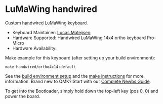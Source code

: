 # LuMaWing handwired

Custom handwired LuMaWing keyboard.

* Keyboard Maintainer: [Lucas Mateijsen](https://github.com/LucasMateijsen/)
* Hardware Supported: Handwired LuMaWing 14x4 ortho keyboard Pro-Micro
* Hardware Availability: 

Make example for this keyboard (after setting up your build environment):

    make handwired/ortho4x14:default

See the [build environment setup](https://docs.qmk.fm/#/getting_started_build_tools) and the [make instructions](https://docs.qmk.fm/#/getting_started_make_guide) for more information. Brand new to QMK? Start with our [Complete Newbs Guide](https://docs.qmk.fm/#/newbs).

To get into the Bootloader, simply hold down the top-left key (pos 0, 0) and power the board.
